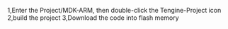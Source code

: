 1,Enter the Project/MDK-ARM, then double-click the Tengine-Project icon 
2,build the project 
3,Download the code into flash memory 